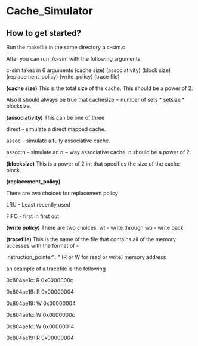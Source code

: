 # Cache_Simulator
## How to get started?
Run the makefile in the same directory a c-sim.c

After you can run ./c-sim with the following arguments.

c-sim takes in 6 arguments (cache size) (associativity) (block size) (replacement_policy) (write_policy) (trace file)

**(cache size)**
This is the total size of the cache. This should be a power of 2.

Also it should always be true that cachesize = number of sets * setsize * blocksize.

**(associativity)**
This can be one of three

direct - simulate a direct mapped cache.

assoc - simulate a fully associative cache.

assoc:n - simulate an n − way associative cache. n should be a power of 2.

**(blocksize)**
This is a power of 2 int that specifies the size of the cache block.

**(replacement_policy)**

There are two choices for replacement policy

LRU - Least recently used

FIFO - first in first out

**(write policy)**
There are two choices.
wt - write through
wb - write back

**(tracefile)**
This is the name of the file that contains all of the memory accesses with the format of -

instruction_pointer": " (R or W for read or write) memory address

an example of a tracefile is the following

0x804ae1c: R 0x0000000c

0x804ae19: R 0x00000004

0x804ae19: W 0x00000004

0x804ae1c: W 0x0000000c

0x804ae1c: W 0x00000014

0x804ae19: R 0x00000004


